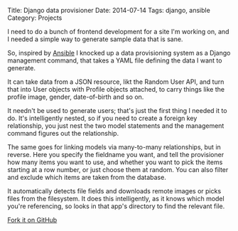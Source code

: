 Title: Django data provisioner
Date: 2014-07-14
Tags: django, ansible
Category: Projects

I need to do a bunch of frontend development for a site I'm working on, and I
needed a simple way to generate sample data that is sane.

So, inspired by [Ansible](http://ansible.com/) I knocked up a data provisioning
system as a Django management command, that takes a YAML file defining the data
I want to generate.

It can take data from a JSON resource, likt the Random User API, and turn that
into User objects with Profile objects attached, to carry things like the
profile image, gender, date-of-birth and so on.

It needn't be used to generate users; that's just the first thing I needed it to
do. It's intelligently nested, so if you need to create a foreign key
relationship, you just nest the two model statements and the management command
figures out the relationship.

The same goes for linking models via many-to-many relationships, but in reverse.
Here you specify the fieldname you want, and tell the provisioner how many items
you want to use, and whether you want to pick the items starting at a row
number, or just choose them at random. You can also filter and exclude which
items are taken from the database.

It automatically detects file fields and downloads remote images or picks files
from the filesystem. It does this intelligently, as it knows which model you're referencing, so looks in that app's directory to find the relevant file.

<a class="btn" href="https://github.com/iamsteadman/bambu-gensite">
    <span class="octicon octicon-git-branch"></span>
    Fork it on GitHub
</a>
